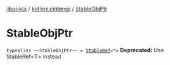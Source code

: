 [libui-ktx](../index.md) / [kotlinx.cinterop](index.md) / [StableObjPtr](./-stable-obj-ptr.md)

# StableObjPtr

`typealias ~~StableObjPtr~~ = `[`StableRef`](-stable-ref/index.md)`<*>`
**Deprecated:** Use StableRef&lt;T&gt; instead

